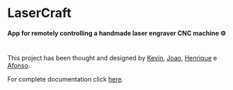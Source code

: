 # LaserCraft

#### App for remotely controlling a handmade laser engraver CNC machine :gear:

#
This project has been thought and designed by [Kevin](https://github.com/KPMGE), [Joao](https://github.com/vortex2jm), [Henrique](https://github.com/HenriqCaetano) e [Afonso](https://github.com/AfonsoSalvador).

For complete documentation click [here](./docs/README.md).